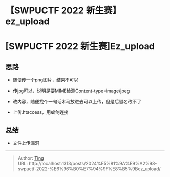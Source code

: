 # 【SWPUCTF 2022 新生赛】ez_upload


# [SWPUCTF 2022 新生赛]Ez_upload

## 思路
* 随便传一个png图片，结果不可以

* 传jpg可以，说明是要MIME检测Content-type=image/jpeg

* 改内容，随便找个一句话木马放进去可以上传，但是后缀名改不了

* 上传.htaccess，用蚁剑连接


## 总结

* 文件上传漏洞

---

> Author: [Ting](Tin10g.github.io)  
> URL: http://localhost:1313/posts/2024%E5%81%9A%E9%A2%98-swpuctf-2022-%E6%96%B0%E7%94%9F%E8%B5%9Bez_upload/  

